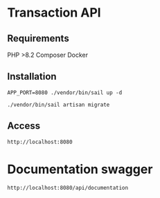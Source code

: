 # Transaction API

## Requirements

PHP >8.2
Composer
Docker

## Installation

```shell
APP_PORT=8080 ./vendor/bin/sail up -d
```

```shell
./vendor/bin/sail artisan migrate
```

## Access

`
http://localhost:8080
`

# Documentation swagger
`
http://localhost:8080/api/documentation
`

